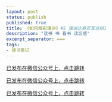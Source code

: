 ```yaml
---
layout: post
status: publish
published: true
title: 《如何精彩演讲》#5 演讲比赛亚军总结1
description: "读书 书 看书 读后感"
excerpt_separator: ===
tags:
- 读书笔记
---
```


[已发布在微信公众号上，点击跳转](https://mp.weixin.qq.com/s/QrYBt3sxdc96jKl9Juvx1g)

[已发布在微信公众号上，点击跳转](https://mp.weixin.qq.com/s/QrYBt3sxdc96jKl9Juvx1g)

[已发布在微信公众号上，点击跳转](https://mp.weixin.qq.com/s/QrYBt3sxdc96jKl9Juvx1g)

